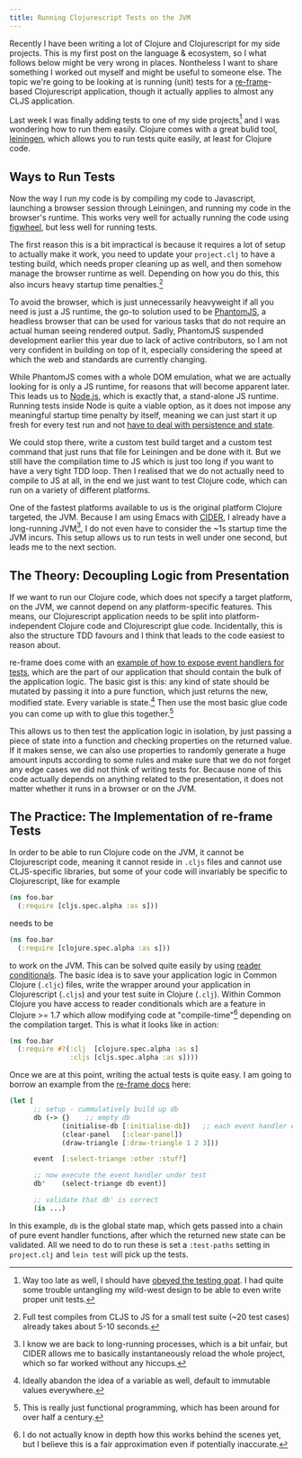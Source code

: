 ```yaml
---
title: Running Clojurescript Tests on the JVM
---
```


Recently I have been writing a lot of Clojure and Clojurescript for my side
projects. This is my first post on the language & ecosystem, so I what follows
below might be very wrong in places. Nontheless I want to share something I
worked out myself and might be useful to someone else. The topic we're going to
be looking at is running (unit) tests for a [re-frame][re-frame]-based
Clojurescript application, though it actually applies to almost any CLJS
application.

[re-frame]: https://github.com/Day8/re-frame

Last week I was finally adding tests to one of my side projects[^late] and I was
wondering how to run them easily. Clojure comes with a great bulid tool,
[leiningen][lein], which allows you to run tests quite easily, at least for
Clojure code.

[^late]: Way too late as well, I should have [obeyed the testing goat][goat]. I
    had quite some trouble untangling my wild-west design to be able to even
    write proper unit tests.

[lein]: https://leiningen.org
[goat]: https://www.obeythetestinggoat.com

## Ways to Run Tests

Now the way I run my code is by compiling my code to Javascript,
launching a browser session through Leiningen, and running my code in the
browser's runtime. This works very well for actually running the code using
[figwheel][figwheel], but less well for running tests.

[figwheel]: https://github.com/bhauman/lein-figwheel

The first reason this is a bit impractical is because it requires a lot of setup
to actually make it work, you need to update your `project.clj` to have a
testing build, which needs proper cleaning up as well, and then somehow manage
the browser runtime as well. Depending on how you do this, this also incurs
heavy startup time penalties.[^time]

[^time]: Full test compiles from CLJS to JS for a small test suite (~20 test
    cases) already takes about 5-10 seconds.

To avoid the browser, which is just unnecessarily heavyweight if all you need is
just a JS runtime, the go-to solution used to be [PhantomJS][phantomjs], a
headless browser that can be used for various tasks that do not require an
actual human seeing rendered output. Sadly, PhantomJS suspended development
earlier this year due to lack of active contributors, so I am not very confident
in building on top of it, especially considering the speed at which the web and
standards are currently changing.

[phantomjs]: http://phantomjs.org

While PhantomJS comes with a whole DOM emulation, what we are actually looking for
is only a JS runtime, for reasons that will become apparent later. This leads us
to [Node.js][node], which is exactly that, a stand-alone JS runtime. Running
tests inside Node is quite a viable option, as it does not impose any meaningful
startup time penalty by itself, meaning we can just start it up fresh for every
test run and not [have to deal with persistence and state][long-running].

[node]: https://nodejs.org/en/
[long-running]: https://twitter.com/garybernhardt/status/1007699556832817152

We could stop there, write a custom test build target and a custom test command
that just runs that file for Leiningen and be done with it. But we still have
the compilation time to JS which is just too long if you want to have a very
tight TDD loop. Then I realised that we do not actually need to compile to JS at
all, in the end we just want to test Clojure code, which can run on a variety of
different platforms.

One of the fastest platforms available to us is the original platform Clojure
targeted, the JVM. Because I am using Emacs with [CIDER][cider], I already have
a long-running JVM[^long-jvm], I do not even have to consider the ~1s startup
time the JVM incurs. This setup allows us to run tests in well under one second,
but leads me to the next section.

[^long-jvm]: I know we are back to long-running processes, which is a bit
    unfair, but CIDER allows me to basically instantaneously reload the whole
    project, which so far worked without any hiccups.

[cider]: https://github.com/clojure-emacs/cider

## The Theory: Decoupling Logic from Presentation

If we want to run our Clojure code, which does not specify a target platform, on
the JVM, we cannot depend on any platform-specific features. This means, our
Clojurescript application needs to be split into platform-independent Clojure
code and Clojurescript glue code. Incidentally, this is also the structure TDD
favours and I think that leads to the code easiest to reason about.

re-frame does come with an [example of how to expose event handlers for
tests][expose], which are the part of our application that should contain the
bulk of the application logic. The basic gist is this: any kind of state should
be mutated by passing it into a pure function, which just returns the new,
modified state. Every variable is state.[^var] Then use the most basic glue code
you can come up with to glue this together.[^fp]

[^var]: Ideally abandon the idea of a variable as well, default to immutable
    values everywhere.

[^fp]: This is really just functional programming, which has been around for
    over half a century.

[expose]: https://github.com/Day8/re-frame/blob/master/docs/Testing.md#exposing-event-handlers-for-test

This allows us to then test the application logic in isolation, by just passing
a piece of state into a function and checking properties on the returned value.
If it makes sense, we can also use properties to randomly generate a huge amount
inputs according to some rules and make sure that we do not forget any edge
cases we did not think of writing tests for. Because none of this code actually
depends on anything related to the presentation, it does not matter whether it
runs in a browser or on the JVM.

## The Practice: The Implementation of re-frame Tests

In order to be able to run Clojure code on the JVM, it cannot be Clojurescript
code, meaning it cannot reside in `.cljs` files and cannot use CLJS-specific
libraries, but some of your code will invariably be specific to Clojurescript,
like for example

```clojure
(ns foo.bar
  (:require [cljs.spec.alpha :as s]))
```

needs to be

```clojure
(ns foo.bar
  (:require [clojure.spec.alpha :as s]))
```

to work on the JVM. This can be solved quite easily by using [reader
conditionals][cond]. The basic idea is to save your application logic in Common
Clojure (`.cljc`) files, write the wrapper around your application in
Clojurescript (`.cljs`) and your test suite in Clojure (`.clj`). Within Common
Clojure you have access to reader conditionals which are a feature in Clojure >=
1.7 which allow modifying code at "compile-time"[^compile] depending on the
compilation target. This is what it looks like in action:

[^compile]: I do not actually know in depth how this works behind the scenes
    yet, but I believe this is a fair approximation even if potentially
    inaccurate.

[cond]: https://clojure.org/guides/reader_conditionals

```clojure
(ns foo.bar
  (:require #?(:clj  [clojure.spec.alpha :as s]
               :cljs [cljs.spec.alpha :as s])))
```

Once we are at this point, writing the actual tests is quite easy. I am going to
borrow an example from the [re-frame docs][test] here:

[test]: https://github.com/Day8/re-frame/blob/master/docs/Testing.md

```clojure
(let [
      ;; setup - cummulatively build up db
      db (-> {}    ;; empty db
             (initialise-db [:initialise-db])   ;; each event handler expects db and event
             (clear-panel   [:clear-panel])
             (draw-triangle [:draw-triangle 1 2 3]))

      event  [:select-triange :other :stuff]

      ;; now execute the event handler under test
      db'    (select-triange db event)]

      ;; validate that db' is correct
      (is ...)
```

In this example, `db` is the global state map, which gets passed into a chain of
pure event handler functions, after which the returned new state can be
validated. All we need to do to run these is set a `:test-paths` setting in
`project.clj` and `lein test` will pick up the tests.
